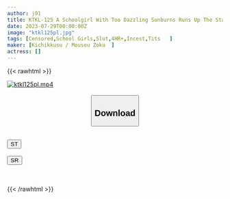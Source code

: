 ```yaml
---
author: j91
title: KTKL-125 A Schoolgirl With Too Dazzling Sunburns Runs Up The Stairs To Adulthood... 7SEX Recording 4 Hours
date: 2023-07-29T00:00:00Z
image: "ktkl125pl.jpg"
tags: [Censored,School Girls,Slut,4HR+,Incest,Tits	 ]
maker: [Kichikkusu / Mousou Zoku  ]
actress: []
---
```



{{< rawhtml >}}

<div class="video" data-videoid="Y1Pyoaw6KpUvW84">
    <a href="javascript:;">
        <img src="https://my.j91.asia/posts/ktkl125pl/ktkl125pl.jpg" width="WIDTH" height="HEIGHT" alt="ktkl125pl.mp4" loading="lazy">
    </a>
</div>

<script type="text/javascript" src="https://j91.asia/asset/on-demand-st.js"></script>

<br>
  <link rel="stylesheet" href="https://j91.asia/asset/bs5.css">
  
  <center>
  <button class="btn btn-primary" type="button" data-bs-toggle="collapse" data-bs-target=".multi-collapse" aria-expanded="false" aria-controls="multiCollapseExample1 multiCollapseExample2"><h2>Download</h2></button></center>
</p>
<div class="row">
  <div class="col">
    <div class="collapse multi-collapse" id="multiCollapseExample1">
      <div class="card card-body">
	      	      <br>
<div class="buttons">  
<a href="https://streamtape.to/v/Y1Pyoaw6KpUvW84"><button class="btn-hover color-3"><i class="fa fa-download"></i> ST</button></a></div>
    </div>
  </div>
</div>
  <div class="col">
    <div class="collapse multi-collapse" id="multiCollapseExample2">
      <div class="card card-body">
	      <br>
<div class="buttons">
    <a href="https://streamruby.com/ofxle3n4yjz2.html"><button class="btn-hover color-9"><i class="fa fa-download"></i> SR</button></a></div>
<br><br>
      </div>
    </div>
  </div>
</div>

{{< /rawhtml >}}
